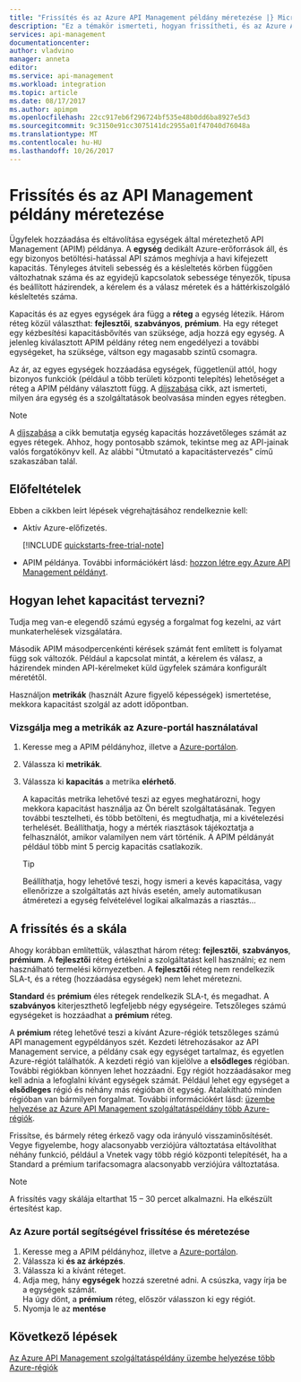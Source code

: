 ```yaml
---
title: "Frissítés és az Azure API Management példány méretezése |} Microsoft Docs"
description: "Ez a témakör ismerteti, hogyan frissítheti, és az Azure API Management példány méretezése."
services: api-management
documentationcenter: 
author: vladvino
manager: anneta
editor: 
ms.service: api-management
ms.workload: integration
ms.topic: article
ms.date: 08/17/2017
ms.author: apimpm
ms.openlocfilehash: 22cc917eb6f296724bf535e48b0dd6ba8927e5d3
ms.sourcegitcommit: 9c3150e91cc3075141dc2955a01f47040d76048a
ms.translationtype: MT
ms.contentlocale: hu-HU
ms.lasthandoff: 10/26/2017
---
```

# <a name="upgrade-and-scale-an-api-management-instance"></a>Frissítés és az API Management példány méretezése 

Ügyfelek hozzáadása és eltávolítása egységek által méretezhető API Management (APIM) példánya. A **egység** dedikált Azure-erőforrások áll, és egy bizonyos betöltési-hatással API számos meghívja a havi kifejezett kapacitás. Tényleges átviteli sebesség és a késleltetés körben függően változhatnak száma és az egyidejű kapcsolatok sebessége tényezők, típusa és beállított házirendek, a kérelem és a válasz méretek és a háttérkiszolgáló késleltetés száma. 

Kapacitás és az egyes egységek ára függ a **réteg** a egység létezik. Három réteg közül választhat: **fejlesztői**, **szabványos**, **prémium**. Ha egy réteget egy kézbesítési kapacitásbővítés van szüksége, adja hozzá egy egység. A jelenleg kiválasztott APIM példány réteg nem engedélyezi a további egységeket, ha szüksége, váltson egy magasabb szintű csomagra. 

Az ár, az egyes egységek hozzáadása egységek, függetlenül attól, hogy bizonyos funkciók (például a több területi központi telepítés) lehetőséget a réteg a APIM példány választott függ. A [díjszabása](https://azure.microsoft.com/pricing/details/api-management/?ref=microsoft.com&utm_source=microsoft.com&utm_medium=docs&utm_campaign=visualstudio) cikk, azt ismerteti, milyen ára egység és a szolgáltatások beolvasása minden egyes rétegben. 

>[!NOTE]
>A [díjszabása](https://azure.microsoft.com/pricing/details/api-management/?ref=microsoft.com&utm_source=microsoft.com&utm_medium=docs&utm_campaign=visualstudio) a cikk bemutatja egység kapacitás hozzávetőleges számát az egyes rétegek. Ahhoz, hogy pontosabb számok, tekintse meg az API-jainak valós forgatókönyv kell. Az alábbi "Útmutató a kapacitástervezés" című szakaszában talál.

## <a name="prerequisites"></a>Előfeltételek

Ebben a cikkben leírt lépések végrehajtásához rendelkeznie kell:

+ Aktív Azure-előfizetés.

    [!INCLUDE [quickstarts-free-trial-note](../../includes/quickstarts-free-trial-note.md)]

+ APIM példánya. További információkért lásd: [hozzon létre egy Azure API Management példányt](get-started-create-service-instance.md).

## <a name="how-to-plan-for-capacity"></a>Hogyan lehet kapacitást tervezni?

Tudja meg van-e elegendő számú egység a forgalmat fog kezelni, az várt munkaterhelések vizsgálatára. 

Második APIM másodpercenkénti kérések számát fent említett is folyamat függ sok változók. Például a kapcsolat mintát, a kérelem és válasz, a házirendek minden API-kérelmeket küld ügyfelek számára konfigurált méretétől.

Használjon **metrikák** (használt Azure figyelő képességek) ismertetése, mekkora kapacitást szolgál az adott időpontban.

### <a name="use-the-azure-portal-to-examine-metrics"></a>Vizsgálja meg a metrikák az Azure-portál használatával 

1. Keresse meg a APIM példányhoz, illetve a [Azure-portálon](https://portal.azure.com/).
2. Válassza ki **metrikák**.
3. Válassza ki **kapacitás** a metrika **elérhető**. 

    A kapacitás metrika lehetővé teszi az egyes meghatározni, hogy mekkora kapacitást használja az Ön bérelt szolgáltatásának. Tegyen további tesztelheti, és több betölteni, és megtudhatja, mi a kivételezési terhelését. Beállíthatja, hogy a mérték riasztások tájékoztatja a felhasználót, amikor valamilyen nem várt történik. A APIM példányát például több mint 5 percig kapacitás csatlakozik. 

    >[!TIP]
    > Beállíthatja, hogy lehetővé teszi, hogy ismeri a kevés kapacitása, vagy ellenőrizze a szolgáltatás azt hívás esetén, amely automatikusan átméretezi a egység felvételével logikai alkalmazás a riasztás...

## <a name="upgrade-and-scale"></a>A frissítés és a skála 

Ahogy korábban említettük, választhat három réteg: **fejlesztői**, **szabványos**, **prémium**. A **fejlesztői** réteg értékelni a szolgáltatást kell használni; ez nem használható termelési környezetben. A **fejlesztői** réteg nem rendelkezik SLA-t, és a réteg (hozzáadása egységek) nem lehet méretezni. 

**Standard** és **prémium** éles rétegek rendelkezik SLA-t, és megadhat. A **szabványos** kiterjeszthető legfeljebb négy egységeire. Tetszőleges számú egységeket is hozzáadhat a **prémium** réteg. 

A **prémium** réteg lehetővé teszi a kívánt Azure-régiók tetszőleges számú API management egypéldányos szét. Kezdeti létrehozásakor az API Management service, a példány csak egy egységet tartalmaz, és egyetlen Azure-régiót találhatók. A kezdeti régió van kijelölve a **elsődleges** régióban. További régiókban könnyen lehet hozzáadni. Egy régiót hozzáadásakor meg kell adnia a lefoglalni kívánt egységek számát. Például lehet egy egységet a **elsődleges** régió és néhány más régióban öt egység. Átalakítható minden régióban van bármilyen forgalmat. További információkért lásd: [üzembe helyezése az Azure API Management szolgáltatáspéldány több Azure-régiók](api-management-howto-deploy-multi-region.md).

Frissítse, és bármely réteg érkező vagy oda irányuló visszaminősítését. Vegye figyelembe, hogy alacsonyabb verziójúra változtatása eltávolíthat néhány funkció, például a Vnetek vagy több régió központi telepítését, ha a Standard a prémium tarifacsomagra alacsonyabb verziójúra változtatása.

>[!NOTE]
>A frissítés vagy skálája eltarthat 15 – 30 percet alkalmazni. Ha elkészült értesítést kap.

### <a name="use-the-azure-portal-to-upgrade-and-scale"></a>Az Azure portál segítségével frissítése és méretezése

1. Keresse meg a APIM példányhoz, illetve a [Azure-portálon](https://portal.azure.com/).
2. Válassza ki **és az árképzés**.
3. Válassza ki a kívánt réteget.
4. Adja meg, hány **egységek** hozzá szeretné adni. A csúszka, vagy írja be a egységek számát.<br/>
    Ha úgy dönt, a **prémium** réteg, először válasszon ki egy régiót.
5. Nyomja le az **mentése**

## <a name="next-steps"></a>Következő lépések

[Az Azure API Management szolgáltatáspéldány üzembe helyezése több Azure-régiók](api-management-howto-deploy-multi-region.md)

